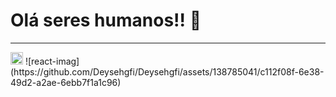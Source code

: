 <h1>Olá seres humanos!! 👋</h1>
<hr>

<img width="20px" heigth="20px" src="https://github.com/Deysehgfi/Deysehgfi/assets/138785041/c112f08f-6e38-49d2-a2ae-6ebb7f1a1c96" />
![react-imag](https://github.com/Deysehgfi/Deysehgfi/assets/138785041/c112f08f-6e38-49d2-a2ae-6ebb7f1a1c96)<sty


<!-- ▶︎•၊၊||၊|။||||||။၊|။•
 -->
<!--
**Deysehgfi/Deysehgfi** is a ✨ _special_ ✨ repository because its `README.md` (this file) appears on your GitHub profile.

Here are some ideas to get you started:

- 🔭 I’m currently working on ...
- 🌱 I’m currently learning ...
- 👯 I’m looking to collaborate on ...
- 🤔 I’m looking for help with ...
- 💬 Ask me about ...
- 📫 How to reach me: ...
- 😄 Pronouns: ...
- ⚡ Fun fact: ...
-->

